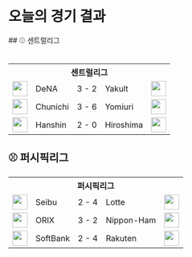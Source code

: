 # 오늘의 경기 결과

<table>
## ⚾ 센트럴리그

<table>
  <tr>
    <th></th>
    <th colspan='3'>센트럴리그</th>
    <th></th>
  </tr>
  <tr>
    <td><img src='https://npb.jp/bis/images/pet2025_db_1.gif' width='30'></td>
    <td>DeNA</td><td>3 - 2</td><td>Yakult</td>
    <td><img src='https://npb.jp/bis/images/pet2025_s_1.gif' width='30'></td>
  </tr>
  <tr>
    <td><img src='https://npb.jp/bis/images/pet2025_d_1.gif' width='30'></td>
    <td>Chunichi</td><td>3 - 6</td><td>Yomiuri</td>
    <td><img src='https://npb.jp/bis/images/pet2025_g_1.gif' width='30'></td>
  </tr>
  <tr>
    <td><img src='https://npb.jp/bis/images/pet2025_t_1.gif' width='30'></td>
    <td>Hanshin</td><td>2 - 0</td><td>Hiroshima</td>
    <td><img src='https://npb.jp/bis/images/pet2025_c_1.gif' width='30'></td>
  </tr>
</table>

## ⚾ 퍼시픽리그

<table>
  <tr>
    <th></th>
    <th colspan='3'>퍼시픽리그</th>
    <th></th>
  </tr>
  <tr>
    <td><img src='https://npb.jp/bis/images/pet2025_l_1.gif' width='30'></td>
    <td>Seibu</td><td>2 - 4</td><td>Lotte</td>
    <td><img src='https://npb.jp/bis/images/pet2025_m_1.gif' width='30'></td>
  </tr>
  <tr>
    <td><img src='https://npb.jp/bis/images/pet2025_b_1.gif' width='30'></td>
    <td>ORIX</td><td>3 - 2</td><td>Nippon-Ham</td>
    <td><img src='https://npb.jp/bis/images/pet2025_f_1.gif' width='30'></td>
  </tr>
  <tr>
    <td><img src='https://npb.jp/bis/images/pet2025_h_1.gif' width='30'></td>
    <td>SoftBank</td><td>2 - 4</td><td>Rakuten</td>
    <td><img src='https://npb.jp/bis/images/pet2025_e_1.gif' width='30'></td>
  </tr>
</table>

